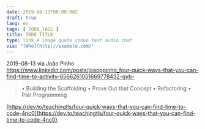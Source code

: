 ```yaml
---
date: 2019-08-13T00:00:00Z
draft: true
lang: en
tags: [ TODO_TAGS ]
title: TODO_TITLE
type: link # image quote video text audio chat
via: "[Who](http://example.com)"
---
```



2019-08-13 via João Pinho
https://www.linkedin.com/posts/joaoppinho_four-quick-ways-that-you-can-find-time-to-activity-6566261051669778432-gyb-

> • Building the Scaffolding
> • Prove Out that Concept
> • Refactoring
> • Pair Programming

[https://dev.to/teachingtls/four-quick-ways-that-you-can-find-time-to-code-4nc0](https://dev.to/teachingtls/four-quick-ways-that-you-can-find-time-to-code-4nc0)

